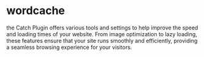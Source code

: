# wordcache
the Catch Plugin offers various tools and settings to help improve the speed and loading times of your website. From image optimization to lazy loading, these features ensure that your site runs smoothly and efficiently, providing a seamless browsing experience for your visitors.
